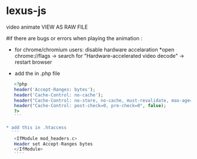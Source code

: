 # lexus-js
video animate
VIEW AS RAW FILE


#if there are bugs or errors when playing the animation :
  * for chrome/chromium users: disable hardware accelaration
      *open chrome://flags -> search for "Hardware-accelerated video decode" -> restart browser
      
  * add the in .php file
   ```php
      <?php
      header('Accept-Ranges: bytes');
      header('Cache-Control: no-cache');
      header("Cache-Control: no-store, no-cache, must-revalidate, max-age=0");
      header("Cache-Control: post-check=0, pre-check=0", false);
      ?>
      ```
      
  * add this in .htaccess
     ```
      <IfModule mod_headers.c> 
      Header set Accept-Ranges bytes 
      </IfModule> 
      ````
